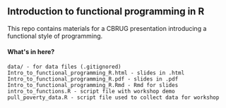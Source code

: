 ## Introduction to functional programming in R

This repo contains materials for a CBRUG presentation introducing a functional style of programming.

#### What's in here?

```
data/ - for data files (.gitignored)
Intro_to_functional_programming_R.html - slides in .html
Intro_to_functional_programming_R.pdf - slides in .pdf
Intro_to_functional_programming_R.Rmd - Rmd for slides
intro_to_functions.R - script file with workshop demo
pull_poverty_data.R - script file used to collect data for workshop
```